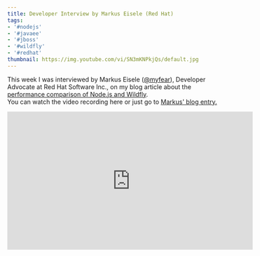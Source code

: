 ```yaml
---
title: Developer Interview by Markus Eisele (Red Hat)
tags:
- '#nodejs'
- '#javaee'
- '#jboss'
- '#wildfly'
- '#redhat'
thumbnail: https://img.youtube.com/vi/SN3mKNPkjQs/default.jpg
---
```


This week I was interviewed by Markus Eisele ([@myfear](https://twitter.com/myfear)), Developer Advocate at Red Hat Software Inc., on my blog article about the <a href="http://blog.n-k.de/2015/01/high-performance-microservices-nodejs.html">[performance comparison of Node.js and Wildfly](/2015/01/high-performance-microservices-nodejs.html).  
You can watch the video recording here or just go to [Markus' blog entry.](http://blog.eisele.net/2015/02/developer-interview-15-with-niko-about-jaxrs-performance-with-wildfly-and-nodejs.html)

<div class="separator" style="clear: both; text-align: center;"><iframe allowfullscreen="" frameborder="0" height="315" src="https://www.youtube.com/embed/SN3mKNPkjQs?feature=player_embedded" width="560"></iframe></div>
